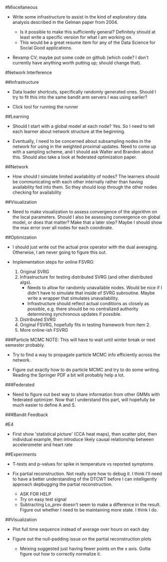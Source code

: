 #Miscellaneous
* Write some infrastructure to assist in the kind of exploratory data analysis described in the Gelman paper from 2004.
    * Is it possible to make this sufficiently general? Definitely should at least write a specific version for what I am working on.
    * This would be a great resume item for any of the Data Science for Social Good applications.

* Revamp CV; maybe put some code on github (which code? I don't currently have anything worth putting up; should change that).

#Network Interference

##Infrastructure
* Data loader shortcuts, specifically randomly generated ones. Should I try to fit this into the same bandit arm servers I was using earlier?

* Click tool for running the runner

##Learning
* Should I start with a global model at each node? Yes. So I need to tell each learner about network structure at the beginning.

* Eventually, I need to be concerned about subsampling nodes in the network for using in the weighted proximal updates. Need to come up with a sampling scheme, and I should ask Walter and Brandon about this. Should also take a look at federated optimization paper.
    
##Network
* How should I simulate limited availability of nodes? The learners should be communicating with each other internally rather than having availability fed into them. So they should loop through the other nodes checking for availability

##Visualization
* Need to make visualization to assess convergence of the algorithm on the local parameters. Should I also be assessing convergence on global model, or does that matter? Make that a later step? Maybe I should show the max error over all nodes for each coordinate.

##Optimization
* I should just write out the actual prox operator with the dual averaging. Otherwise, I am never going to figure this out.

* Implementation steps for online FSVRG:
    1. Original SVRG
    2. Infrastructure for testing distributed SVRG (and other distributed algs).
        * Needs to allow for randomly unavailable nodes. Would be nice if I didn't have to simulate that inside of SVRG subroutine. Maybe write a wrapper that simulates unavailability.
        * Infrastructure should reflect actual conditions as closely as possible, e.g. there should be no centralized authority determining synchronous updates if possible.
    3. Distributed SVRG
    4. Original FSVRG, hopefully fits in testing framework from item 2.
    5. More online-ish FSVRG

###Particle MCMC
NOTE: This will have to wait until winter break or next semester probably.

* Try to find a way to propagate particle MCMC info efficiently across the network.

* Figure out exactly how to do particle MCMC and try to do some writing. Reading the Springer PDF a bit will probably help a lot.

###Federated
* Need to figure out best way to share information from other GMMs with federated optimizer. Now that I understand this part, will hopefully be much easier to define A and S.

###Bandit Feedback

#E4
* First show 'statistical picture' (CCA heat maps), then scatter plot, then individual example, then introduce likely causal relationship between accelerometer and heart rate

##Experiments
* T-tests and p-values for spike in temperature vs reported symptoms

* Fix partial reconstruction. Not really sure how to debug it. I think I'll need to have a better understanding of the DTCWT before I can intelligently approach depbugging the partial reconstruction.
    * ASK FOR HELP
    * Try on easy test signal
    * Subtracting Lo\_prev doesn't seem to make a difference in the result. Figure out whether I need to be maintaining more state. I think I do.

##Visualization
* Plot full time sequence instead of average over hours on each day

* Figure out the null-padding issue on the partial reconstruction plots
    * Meixing suggested just having fewer points on the x axis. Gotta figure out how to correctly normalize it.
